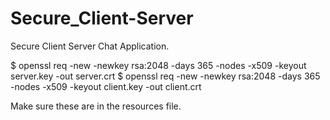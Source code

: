 # Secure_Client-Server
Secure Client Server Chat Application. 

$ openssl req -new -newkey rsa:2048 -days 365 -nodes -x509 -keyout server.key -out server.crt
$ openssl req -new -newkey rsa:2048 -days 365 -nodes -x509 -keyout client.key -out client.crt

Make sure these are in the resources file.